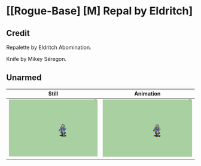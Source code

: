 # [\[Rogue-Base\] \[M\] Repal by Eldritch]

## Credit

Repalette by Eldritch Abomination.

Knife by Mikey Séregon.

## Unarmed

| Still | Animation |
| :---: | :-------: |
| ![Unarmed still](./Unarmed_000.png) | ![Unarmed animation](./Unarmed.gif) |
